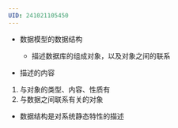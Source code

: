 ```yaml
---
UID: 241021105450
---
```

- 数据模型的数据结构
	- 描述数据库的组成对象，以及对象之间的联系

- 描述的内容
1. 与对象的类型、内容、性质有
2. 与数据之间联系有关的对象

- 数据结构是对系统静态特性的描述
